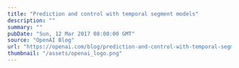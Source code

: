 ```yaml
---
title: "Prediction and control with temporal segment models"
description: ""
summary: ""
pubDate: "Sun, 12 Mar 2017 08:00:00 GMT"
source: "OpenAI Blog"
url: "https://openai.com/blog/prediction-and-control-with-temporal-segment-models"
thumbnail: "/assets/openai_logo.png"
---
```


